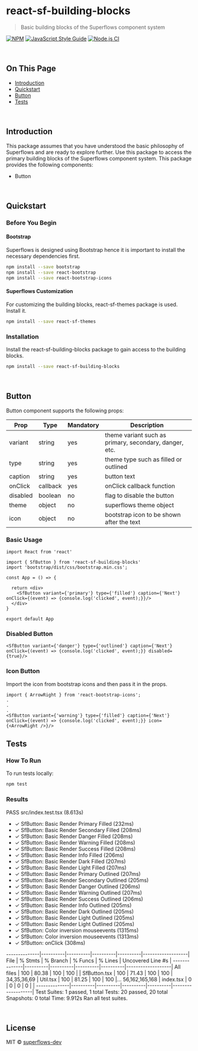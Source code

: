 # react-sf-building-blocks

> Basic building blocks of the Superflows component system

[![NPM](https://img.shields.io/npm/v/react-sf-themes.svg)](https://www.npmjs.com/package/react-sf-themes) [![JavaScript Style Guide](https://img.shields.io/badge/code_style-standard-brightgreen.svg)](https://standardjs.com) [![Node.js CI](https://github.com/superflows-dev/react-sf-themes/actions/workflows/node.js.yml/badge.svg)](https://github.com/superflows-dev/react-sf-themes/actions/workflows/node.js.yml)

<br />

## On This Page

- [Introduction](#introduction)
- [Quickstart](#quickstart)
- [Button](#button)
- [Tests](#tests)

<br />

## Introduction

This package assumes that you have understood the basic philosophy of Superflows and are ready to explore further. Use this package to access the primary building blocks of the Superflows component system. This package provides the following components:

- Button

<br />

## Quickstart

### Before You Begin

#### Bootstrap

Superflows is designed using Bootstrap hence it is important to install the necessary dependencies first.

```bash
npm install --save bootstrap
npm install --save react-bootstrap
npm install --save react-bootstrap-icons
```

#### Superflows Customization

For customizing the building blocks, react-sf-themes package is used. Install it.

```bash
npm install --save react-sf-themes
```

### Installation

Install the react-sf-building-blocks package to gain access to the building blocks.

```bash
npm install --save react-sf-building-blocks
```

<br />

## Button

Button component supports the following props:

| Prop          | Type           | Mandatory | Description 
|---------------|----------------|-----------|---------------------------------
| variant       | string         | yes       | theme variant such as primary, secondary, danger, etc.
| type          | string         | yes       | theme type such as filled or outlined
| caption       | string         | yes       | button text
| onClick       | callback       | yes       | onClick callback function
| disabled      | boolean        | no        | flag to disable the button
| theme         | object         | no        | superflows theme object
| icon          | object         | no        | bootstrap icon to be shown after the text

### Basic Usage

```tsx
import React from 'react'

import { SfButton } from 'react-sf-building-blocks'
import 'bootstrap/dist/css/bootstrap.min.css';

const App = () => {

  return <div>
    <SfButton variant={'primary'} type={'filled'} caption={'Next'} onClick={(event) => {console.log('clicked', event);}}/>
  </div>
}

export default App
```

### Disabled Button

```tsx
<SfButton variant={'danger'} type={'outlined'} caption={'Next'} onClick={(event) => {console.log('clicked', event);}} disabled={true}/>
```

### Icon Button

Import the icon from bootstrap icons and then pass it in the props.

```tsx
import { ArrowRight } from 'react-bootstrap-icons';
.
.
.
<SfButton variant={'warning'} type={'filled'} caption={'Next'} onClick={(event) => {console.log('clicked', event);}} icon={<ArrowRight />}/>
```

## Tests

### How To Run

To run tests locally:

```bash
npm test
```

### Results

PASS src/index.test.tsx (8.613s)
- ✓ SfButton: Basic Render Primary Filled (232ms)
- ✓ SfButton: Basic Render Secondary Filled (208ms)
- ✓ SfButton: Basic Render Danger Filled (208ms)
- ✓ SfButton: Basic Render Warning Filled (208ms)
- ✓ SfButton: Basic Render Success Filled (208ms)
- ✓ SfButton: Basic Render Info Filled (206ms)
- ✓ SfButton: Basic Render Dark Filled (207ms)
- ✓ SfButton: Basic Render Light Filled (207ms)
- ✓ SfButton: Basic Render Primary Outlined (207ms)
- ✓ SfButton: Basic Render Secondary Outlined (205ms)
- ✓ SfButton: Basic Render Danger Outlined (206ms)
- ✓ SfButton: Basic Render Warning Outlined (207ms)
- ✓ SfButton: Basic Render Success Outlined (206ms)
- ✓ SfButton: Basic Render Info Outlined (205ms)
- ✓ SfButton: Basic Render Dark Outlined (205ms)
- ✓ SfButton: Basic Render Light Outlined (205ms)
- ✓ SfButton: Basic Render Light Outlined (205ms)
- ✓ SfButton: Color inversion mouseevents (1315ms)
- ✓ SfButton: Color inversion mouseevents (1313ms)
- ✓ SfButton: onClick (308ms)

--------------|----------|----------|----------|----------|-------------------|
File          |  % Stmts | % Branch |  % Funcs |  % Lines | Uncovered Line #s |
--------------|----------|----------|----------|----------|-------------------|
All files     |      100 |    80.38 |      100 |      100 |                   |
 SfButton.tsx |      100 |    71.43 |      100 |      100 |       34,35,36,69 |
 Util.tsx     |      100 |    81.25 |      100 |      100 |... 56,162,165,168 |
 index.tsx    |        0 |        0 |        0 |        0 |                   |
--------------|----------|----------|----------|----------|-------------------|
Test Suites: 1 passed, 1 total
Tests:       20 passed, 20 total
Snapshots:   0 total
Time:        9.912s
Ran all test suites.

<br />


## License

MIT © [superflows-dev](https://github.com/superflows-dev)
